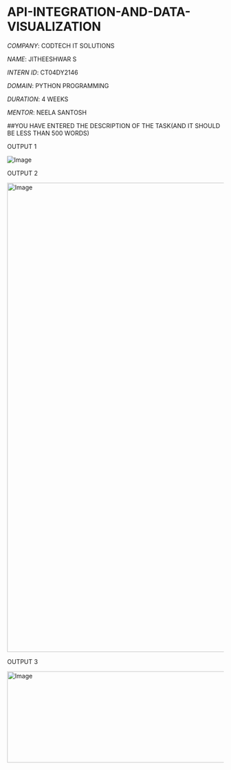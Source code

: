 # API-INTEGRATION-AND-DATA-VISUALIZATION

*COMPANY*: CODTECH IT SOLUTIONS

*NAME*: JITHEESHWAR S

*INTERN ID*: CT04DY2146

*DOMAIN*: PYTHON PROGRAMMING

*DURATION*: 4 WEEKS

*MENTOR*: NEELA SANTOSH

##YOU HAVE ENTERED THE DESCRIPTION OF THE TASK(AND IT SHOULD BE LESS THAN 500 WORDS)

OUTPUT 1

![Image](https://github.com/user-attachments/assets/c3c59689-1650-47b4-88e6-442d192a9a70)

OUTPUT 2

<img width="1920" height="1090" alt="Image" src="https://github.com/user-attachments/assets/d93ecdd9-c58b-460d-b4ba-b07b3972596a" />

OUTPUT 3

<img width="1920" height="212" alt="Image" src="https://github.com/user-attachments/assets/80d126f5-84eb-4111-af5c-54ea33a2b5ed" />
